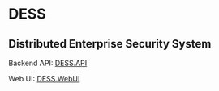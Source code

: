 # DESS
## Distributed Enterprise Security System

Backend API: [DESS.API](https://github.com/AmirFB/DESS.Api)

Web UI: [DESS.WebUI](https://github.com/AmirFB/DESS.WebUI)
